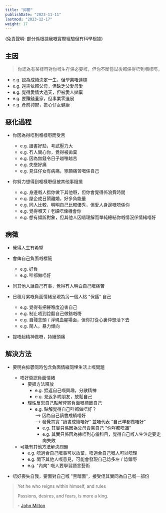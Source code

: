```yaml
---
title: "抑鬱"
publishDate: "2023-11-11"
lastmod: "2023-12-17"
weight: 17
---
```


(免責聲明: 部分係根據我嘅實際經驗但冇科學根據)

## 主因

> 你認為有某樣嘢對你嘅生存係必要嘅，但你不斷嘗試後都係得唔到嗰樣嘢。

- e.g. 認為成績決定一生，但學業唔達標
- e.g. 還需依賴父母，但缺乏父愛母愛
- e.g. 覺得愛情大過天，但被愛人拋棄
- e.g. 要賺錢養家，但事業零進展
- e.g. 產前抑鬱，擔心仔女健康

## 惡化過程

- 你因為得唔到嗰樣嘢而受苦

  - e.g. 讀書好攰，考試壓力大
  - e.g. 冇人關心你，覺得被拋棄
  - e.g. 因為無錢令日子越嚟越苦
  - e.g. 失戀好痛
  - e.g. 見住仔女有病痛，寧願痛苦嘅係自己

- 你努力想得到嗰樣嘢但被其他事阻撓

  - e.g. 身邊嘅人揾你做下其他嘢，但你會覺得係浪費時間
  - e.g. 屋企成日鬧離婚，好多負能量
  - e.g. 同人比較，明明自己比較優秀，但愛人身邊嘅唔係你
  - e.g. 覺得嗰天 / 老細唔俾機會你
  - e.g. 想有傾訴對象，但其他人因唔理解而單純總結你嘅情況係情緒唔好

## 病徵

- 覺得人生冇希望

- 會俾自己負面嘅標籤

  - e.g. 好負
  - e.g. 咩都做唔好

- 同其他人話自己冇事，覺得冇人明白自己嘅痛苦

- 日積月累嘅負面情緒呈現為另一個人格 "保護" 自己

  - e.g. 覺得有把聲喺度迫害自己
  - e.g. 制止唔到諗翻自己做錯嘅嘢
  - e.g. 自殘念頭 / 浮現血腥場面，但你打從心裏仲想活下去
  - e.g. 鬧人，暴力傾向

- 提唔起精神做嘢，持續頭痛

## 解決方法

- 要明白抑鬱同時包含負面情緒同埋生活上嘅問題

  - 唔好否認負面情緒
    - 要揾方法釋放
      - e.g. 揾返自己嘅興趣，分散精神
      - e.g. 見返多啲朋友，放鬆自己
    - 理性反思自己點解俾啲負面嘅標籤自己
      - e.g. 點解覺得自己咩都做唔好？<br/>
        --> 因為自己讀書成績唔好<br/>
        --> 發覺其實 "讀書成績唔好" 並唔代表 "自己咩都做唔好"
        - e.g. 其實只係因為父母責罵自己 "你咩都唔識"
        - e.g. 其實只係因為揀唔到心儀科目，覺得自己嘅人生注定要走向失敗
  - 可能有其他方法解決問題
    - e.g. 唔適合自己嘅事可以放棄，唔適合自己嘅人可以唔理
    - e.g. 問下其他人嘅意見，可能會發現自己諗多左 / 諗錯嘢
    - e.g. "內向" 嘅人要學習語言藝術

- 唔好喪失自我，要面對自己嘅 "黑暗面"，接受佢其實同為自己嘅一部份

> Yet he who reigns within himself, and rules
>
> Passions, desires, and fears, is more a king.
>
> \- [John Milton](https://www.goodreads.com/quotes/79846-yet-he-who-reigns-within-himself-and-rules-passions-desires)
